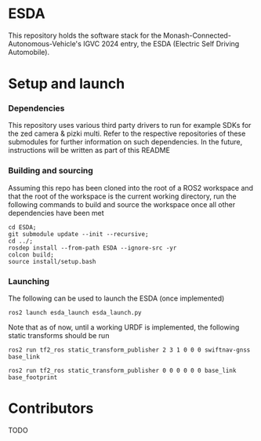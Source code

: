 # ESDA

This repository holds the software stack for the Monash-Connected-Autonomous-Vehicle's IGVC 2024 entry, the ESDA (Electric Self Driving Automobile).

# Setup and launch

### Dependencies

This repository uses various third party drivers to run for example SDKs for the zed camera & pizki multi.
Refer to the respective repositories of these submodules for further information on such dependencies.
In the future, instructions will be written as part of this README

### Building and sourcing

Assuming this repo has been cloned into the root of a ROS2 workspace and that the root of the workspace
is the current working directory, run the following commands to build and source the workspace once all 
other dependencies have been met

```
cd ESDA;
git submodule update --init --recursive;
cd ../;
rosdep install --from-path ESDA --ignore-src -yr
colcon build;
source install/setup.bash
```

### Launching

The following can be used to launch the ESDA (once implemented)

`ros2 launch esda_launch esda_launch.py`

Note that as of now, until a working URDF is implemented, the following static transforms should be run

`ros2 run tf2_ros static_transform_publisher 2 3 1 0 0 0 swiftnav-gnss base_link`

`ros2 run tf2_ros static_transform_publisher 0 0 0 0 0 0 base_link base_footprint`

# Contributors

TODO
